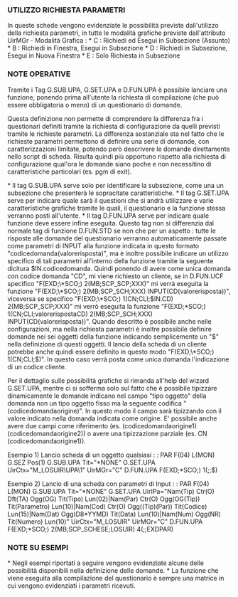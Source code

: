  ### UTILIZZO RICHIESTA PARAMETRI

In queste schede vengono evidenziate le possibilità previste dall'utilizzo della richiesta parametri, in tutte le modalità grafiche previste dall'attributo UirMGr - Modalità Grafica : 
 \* C :  Richiedi ed Esegui in Subsezione (Assunto)
 \* B :  Richiedi in Finestra, Esegui in Subsezione
 \* D :  Richiedi in Subsezione, Esegui in Nuova Finestra
 \* E :  Solo Richiesta in Subsezione

 ### NOTE OPERATIVE

Tramite i Tag G.SUB.UPA, G.SET.UPA e D.FUN.UPA è possibile lanciare una funzione, ponendo prima all'utente la richiesta di compilazione (che può essere obbligatoria o meno) di un questionario di domande.

Questa definizione non permette di comprendere la differenza fra i questionari definiti tramite la richiesta di configurazione da quelli previsti tramite le richieste parametri. La differenza sostanziale sta nel fatto che le richieste parametri permettono di definire una serie di domande, con caratterizzazioni limitate, potendo però descrivere le domande direttamente nello script di scheda. Risulta quindi più opportuno rispetto alla richiesta di configurazione qual'ora le domande siano poche e non necessitino di caratteristiche particolari (es. pgm di exit).

\* Il tag G.SUB.UPA serve solo per identificare la subsezione, come una un subsezione che presenterà le sopracitate caratteristiche.
\* Il tag G.SET.UPA serve per indicare quale sarà il questioni che si andrà utilizzare e varie caratteristiche grafiche tramite le quali, il questionario e la funzione stessa verranno posti all'utente.
\* Il tag D.FUN.UPA serve per indicare quale funzione deve essere infine eseguita. Questo tag non si differenzia dal normale tag di funzione D.FUN.STD se non che per un aspetto :  tutte le risposte alle domande del questionario verranno automaticamente passate come parametri di INPUT alla funzione indicata in questo formato "codicedomanda(valorerisposta)", ma è inoltre possibile indicare un utilizzo specifico di tali parametri all'interno della funzione tramite la seguente dicitura $IN.codicedomanda. Quindi ponendo di avere come unica domanda con codice domanda "CD", mi viene richiesto un cliente, se in D.FUN.UCF specifico "F(EXD;\*SCO;) 2(MB;SCP_SCP;XXX)" mi verrà eseguita la funzione "F(EXD;\*SCO;) 2(MB;SCP_SCH;XXX) INPUT(CD(valorerisposta))", viceversa se specifico "F(EXD;\*SCO;) 1(CN;CLI;$IN.CD) 2(MB;SCP_SCP;XXX)" mi verrò eseguita la funzione "F(EXD;\*SCO;) 1(CN;CLI;valorerispostaCD) 2(MB;SCP_SCH;XXX) INPUT(CD(valorerisposta))". Quando descritto è possibile anche nelle configurazioni, ma nella richiesta parametri è inoltre possibile definire domande nei sei oggetti della funzione indicando semplicemente un "$" nella definizione di questi oggetti. Il lancio della scheda di un cliente potrebbe anche quindi essere definito in questo modo "F(EXD;\*SCO;) 1(CN;CLI;$)". In questo caso verrà posta come unica domanda l'indicazione di un codice cliente.

Per il dettaglio sulle possibilità grafiche si rimanda all'help del wizard G.SET.UPA, mentre ci si sofferma solo sul fatto che è possibile tipizzare dinamicamente le domande indicano nel campo "tipo oggetto" della domanda non un tipo oggetto fisso ma la seguente codifica "(codicedomandaorigine)". In questo modo il campo sarà tipizzando con il valore indicato nella domanda indicata come origine. E' possibile anche avere due campi come riferimento (es. (codicedomandaorigine1)(codicedomandaorigine2)) o avere una tipizzazione parziale (es. CN (codicedomandaorigine1)).

Esempio 1) Lancio scheda di un oggetto qualsiasi
 :  : PAR F(04) L(MON)
G.SEZ Pos(1)
G.SUB.UPA Tit="\*NONE"
G.SET.UPA UirCtx="M_LOSUIR\UPA\1" UirMGr="C"
D.FUN.UPA F(EXD;\*SCO;) 1($;$;$)

Esempio 2) Lancio di una scheda con parametri di Input
 :  : PAR F(04) L(MON)
G.SUB.UPA Tit="\*NONE"
G.SET.UPA UirIPa="Nam(Tip) Ctr(O) Dft(TA) Ogg(OG) Tit(Tipo) Lun(02)|Nam(Par) Ctr(O) Ogg(OG(Tip)) Tit(Parametro) Lun(10)|Nam(Cod) Ctr(O) Ogg((Tip)(Par)) Tit(Codice) Lun(15)|Nam(Dat) Ogg(D8\*YYMD) Tit(Data) Lun(10)|Nam(Num) Ogg(NR) Tit(Numero) Lun(10)" UirCtx="M_LOSUIR" UirMGr="C"
D.FUN.UPA F(EXD;\*SCO;)  2(MB;SCP_SCHESE;LOSUIR) 4(;;EXDPAR)


 ### NOTE SU ESEMPI

\* Negli esempi riportati a seguire vengono evidenziate alcune delle possibilità disponibili nella definizione delle domande.
\* La funzione che viene eseguita alla compilazione del questionario è sempre una matrice in cui vengono evidenziati i parametri ricevuti.
